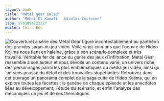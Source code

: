```yaml
---
layout: book
title: "Metal gear solid"
author: "Mehdi El Kanafi , Nicolas Courcier"
isbn: 9791094723227
editor: Third Eds
---
```


![Couverture](/img/9791094723227.jpg)La série des Metal Gear figure incontestablement au panthéon des grandes sagas du jeu vidéo. Voilà vingt-cinq ans que l´oeuvre de Hideo Kojima nous tient en haleine, grâce à son scénario complexe et très travaillé. Véritable fer de lance du genre des jeux d´infiltration, Metal Gear ressemble à son auteur et nous dévoile un contenu varié, un univers riche, des personnages parmi les plus emblématiques du média jeu vidéo, ainsi qu´un sens poussé du détail et des trouvailles stupéfiantes. Retrouvez dans cet ouvrage un panorama complet de la saga culte de Hideo Kojima, qui en explore toutes les facettes : la genèse de chaque épisode et les anecdotes liées au développement, l´étude du scénario, et enfin l´analyse des mécaniques de jeu et de ses thématiques.